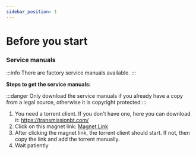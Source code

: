 ```yaml
---
sidebar_position: 1
---
```


# Before you start

### Service manuals

:::info
There are factory service manuals available.
:::

**Steps to get the service manuals:**

:::danger
Only download the service manuals if you already have a copy from a legal source, otherwise it is copyright protected
:::

 1. You need a torrent client. If you don't have one, here you can download it: https://transmissionbt.com/
 2. Click on this magnet link: [Magnet Link](magnet:?xt=urn:btih:ef7dc1dc1278816dd41def89f87ca7d767955877&dn=AUDI%20A8%20D2%204D%201994-2002&tr=udp%3a%2f%2ftracker.openbittorrent.com%3a80&tr=udp%3a%2f%2fopen.demonii.com%3a1337%2fannounce)
 3. After clicking the magnet link, the torrent client should start. If not, then copy the link and add the torrent manually.
 4. Wait patiently
